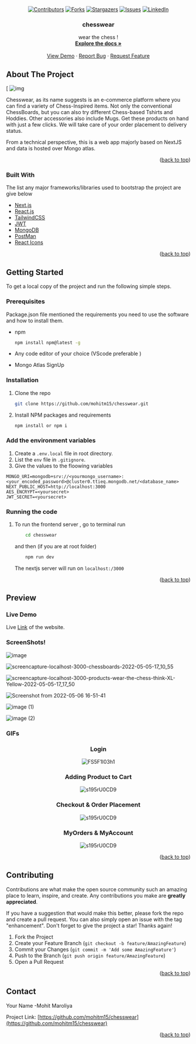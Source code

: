 <div id="top"></div>
<!--
*** Thanks for checking out the Best-README-Template. If you have a suggestion
*** that would make this better, please fork the repo and create a pull request
*** or simply open an issue with the tag "enhancement".
*** Don't forget to give the project a star!
*** Thanks again! Now go create something AMAZING! :D
-->



<!-- PROJECT SHIELDS -->
<!--
*** I'm using markdown "reference style" links for readability.
*** Reference links are enclosed in brackets [ ] instead of parentheses ( ).
*** See the bottom of this document for the declaration of the reference variables
*** for contributors-url, forks-url, etc. This is an optional, concise syntax you may use.
*** https://www.markdownguide.org/basic-syntax/#reference-style-links
-->




<!-- PROJECT LOGO -->
<br />
<div align="center">

[![Contributors][contributors-shield]][contributors-url]
[![Forks][forks-shield]][forks-url]
[![Stargazers][stars-shield]][stars-url]
[![Issues][issues-shield]][issues-url]
[![LinkedIn][linkedin-shield]][linkedin-url]

  <h3 align="center">chesswear</h3>

  <p align="center">
    wear the chess !
    <br />
    <a href="https://github.com/mohitm15/chesswear"><strong>Explore the docs »</strong></a>
    <br />
    <br />
    <a href="https://chesswear.vercel.app/">View Demo</a>
    ·
    <a href="https://github.com/mohitm15/chesswear/issues">Report Bug</a>
    ·
    <a href="https://github.com/mohitm15/chesswear/issues">Request Feature</a>
  </p>
</div>







<!-- ABOUT THE PROJECT -->
## About The Project

[
                          ![img](https://user-images.githubusercontent.com/35539313/167111062-d63619aa-0d33-4ee9-b8da-fdfadae0ddbd.png)


Chesswear, as its name suggests is an e-commerce platform where you can find a variety of Chess-Inspired items. Not only the conventional ChessBoards, but you can also try different Chess-based Tshirts and Hoddies. Other accessories also include Mugs. Get these products on hand with just a few clicks. We will take care of your order placement to delivery status.

From a technical perspective, this is a web app majorly based on NextJS and data is hosted over Mongo atlas. 
<p align="right">(<a href="#top">back to top</a>)</p>



### Built With

The list any major frameworks/libraries used to bootstrap the project are give below

* [Next.js](https://nextjs.org/)
* [React.js](https://reactjs.org/)
* [TailwindCSS](https://tailwindcss.com/)
* [JWT](https://jwt.io/)
* [MongoDB](https://www.mongodb.com/)
* [PostMan](https://www.postman.com/)
* [React Icons](https://react-icons.github.io/react-icons/search)

<p align="right">(<a href="#top">back to top</a>)</p>



<!-- GETTING STARTED -->
## Getting Started

To get a local copy of the project and run the following simple steps.


### Prerequisites

Package.json file mentioned the requirements you need to use the software and how to install them.
* npm
  ```sh
  npm install npm@latest -g
  ```

* Any code editor of your choice (VScode preferable )

* Mongo Atlas SignUp


### Installation

1. Clone the repo
   ```sh
   git clone https://github.com/mohitm15/chesswear.git
   ```
2. Install NPM packages and requirements
   ```sh
   npm install or npm i
   ```
   
### Add the environment variables

1. Create a `.env.local` file in root directory.
2. List the `env` file in `.gitignore`.
3. Give the values to the floowing variables
  ```
  MONGO_URI=mongodb+srv://<yourmongo_username>:<your_encoded_password>@cluster0.ttieq.mongodb.net/<database_name>
  NEXT_PUBLIC_HOST=http://localhost:3000
  AES_ENCRYPT=<yoursecret>
  JWT_SECRET=<yoursecret>
  ```
  
 ### Running the code

1. To run the frontend server , go to terminal run
    ```sh
        cd chesswear
    ```

    and then (if you are at root folder)
    ```sh
        npm run dev
    ```
   
    The nextjs server will run on `localhost:/3000`


<p align="right">(<a href="#top">back to top</a>)</p>



<!-- USAGE EXAMPLES -->
## Preview

### Live Demo

Live [Link](https://chesswear.vercel.app/) of the website.

### ScreenShots!

![image](https://user-images.githubusercontent.com/35539313/167121928-b330cdb5-998d-49d2-8036-99a73f5d7760.jpg)


![screencapture-localhost-3000-chessboards-2022-05-05-17_10_55](https://user-images.githubusercontent.com/35539313/167121669-7d5917ff-47a9-452d-9616-6db2d3cc6bac.png)


![screencapture-localhost-3000-products-wear-the-chess-think-XL-Yellow-2022-05-05-17_17_50](https://user-images.githubusercontent.com/35539313/167120851-927a0dfc-4368-4616-ab52-19fb1600ae61.png)

![Screenshot from 2022-05-06 16-51-41](https://user-images.githubusercontent.com/35539313/167122366-e36805c9-eda3-4152-a5eb-8af0e15df5cf.png)




![image (1)](https://user-images.githubusercontent.com/35539313/167121729-98352255-716c-482a-8680-4693d507b5ef.jpg)

![image (2)](https://user-images.githubusercontent.com/35539313/167121792-d22eb083-63e3-4753-9667-253404ffa686.jpg)



### GIFs

<div align="center">

  ### Login

![FS5F1I03h1](https://user-images.githubusercontent.com/35539313/167117353-f9fa3efd-6d8b-4e90-8d7d-b284a0b5b8ff.gif)


### Adding Product to Cart

![s195rU0CD9](https://user-images.githubusercontent.com/35539313/167117643-d27c948e-d0c6-4bb4-bf43-005d92bbc7e8.gif)

### Checkout & Order Placement

![s195rU0CD9](https://user-images.githubusercontent.com/35539313/167118135-5254bd3c-3429-49bd-bc5c-7d3b8bbf6490.gif)


### MyOrders & MyAccount

![s195rU0CD9](https://user-images.githubusercontent.com/35539313/167118464-6e61a417-a02b-47d7-a078-fd5e3148006e.gif)

</div>



<p align="right">(<a href="#top">back to top</a>)</p>



<!-- CONTRIBUTING -->
## Contributing

Contributions are what make the open source community such an amazing place to learn, inspire, and create. Any contributions you make are **greatly appreciated**.

If you have a suggestion that would make this better, please fork the repo and create a pull request. You can also simply open an issue with the tag "enhancement".
Don't forget to give the project a star! Thanks again!

1. Fork the Project
2. Create your Feature Branch (`git checkout -b feature/AmazingFeature`)
3. Commit your Changes (`git commit -m 'Add some AmazingFeature'`)
4. Push to the Branch (`git push origin feature/AmazingFeature`)
5. Open a Pull Request

<p align="right">(<a href="#top">back to top</a>)</p>






<!-- CONTACT -->
## Contact
Your Name -Mohit Maroliya

Project Link: [https://github.com/mohitm15/chesswear](https://github.com/mohitm15/chesswear)

<p align="right">(<a href="#top">back to top</a>)</p>









<!-- MARKDOWN LINKS & IMAGES -->
<!-- https://www.markdownguide.org/basic-syntax/#reference-style-links -->
[contributors-shield]: https://img.shields.io/github/contributors/othneildrew/Best-README-Template.svg?style=for-the-badge
[contributors-url]: https://github.com/othneildrew/Best-README-Template/graphs/contributors
[forks-shield]: https://img.shields.io/github/forks/othneildrew/Best-README-Template.svg?style=for-the-badge
[forks-url]: https://github.com/othneildrew/Best-README-Template/network/members
[stars-shield]: https://img.shields.io/github/stars/othneildrew/Best-README-Template.svg?style=for-the-badge
[stars-url]: https://github.com/othneildrew/Best-README-Template/stargazers
[issues-shield]: https://img.shields.io/github/issues/othneildrew/Best-README-Template.svg?style=for-the-badge
[issues-url]: https://github.com/othneildrew/Best-README-Template/issues
[license-shield]: https://img.shields.io/github/license/othneildrew/Best-README-Template.svg?style=for-the-badge
[license-url]: https://github.com/othneildrew/Best-README-Template/blob/master/LICENSE.txt
[linkedin-shield]: https://img.shields.io/badge/-LinkedIn-black.svg?style=for-the-badge&logo=linkedin&colorB=555
[linkedin-url]: https://linkedin.com/in/othneildrew

